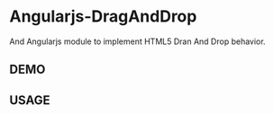 Angularjs-DragAndDrop
=====================

And Angularjs module to implement HTML5 Dran And Drop behavior.

DEMO
----



USAGE
-----
    
    